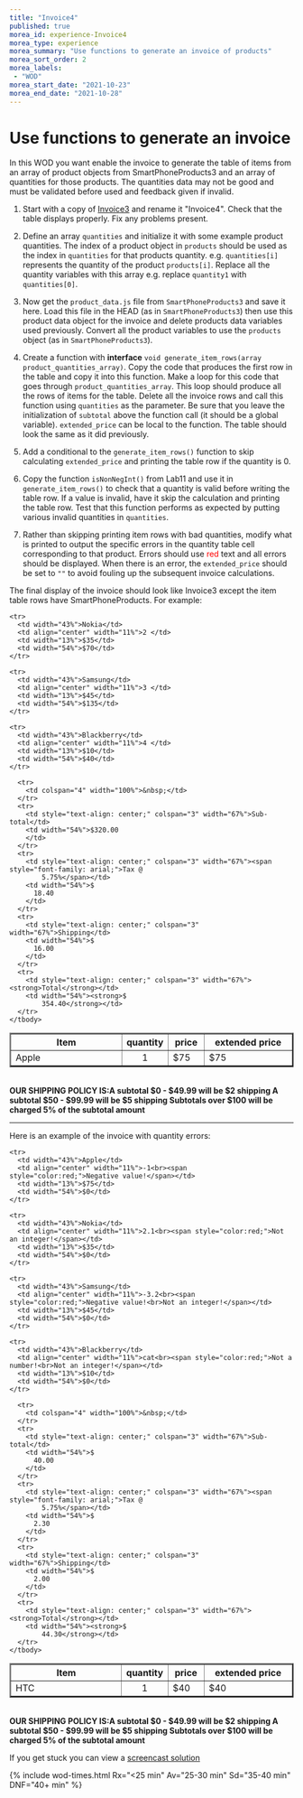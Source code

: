 ```yaml
--- 
title: "Invoice4" 
published: true 
morea_id: experience-Invoice4
morea_type: experience 
morea_summary: "Use functions to generate an invoice of products"
morea_sort_order: 2 
morea_labels:
 - "WOD"
morea_start_date: "2021-10-23"
morea_end_date: "2021-10-28"
---
```


# Use functions to generate an invoice
In this WOD you want enable the invoice to generate the table of items from an array of product objects from SmartPhoneProducts3 and an array of quantities for those products. The quantities data may not be good and must be validated before used and feedback given if invalid.

1. Start with a copy of [Invoice3](../090.algorithms/experience-Invoice3.html) and rename it "Invoice4". Check that the table displays properly. Fix any problems present.

2. Define an array `quantities` and initialize it with some example product quantities. The index of a product object in `products` should be used as the index in `quantities` for that products quantity. e.g. `quantities[i]` represents the quantity of the product `products[i]`. Replace all the quantity variables with this array e.g. replace `quantity1` with `quantities[0]`.
   
3. Now get the `product_data.js` file from `SmartPhoneProducts3` and save it here. Load this file in the HEAD (as in `SmartPhoneProducts3`) then use this product data object for the invoice and delete products data variables used previously. Convert all the product variables to use the `products` object (as in `SmartPhoneProducts3`).

5. Create a function with **interface** `void generate_item_rows(array product_quantities_array)`. Copy the code that produces the first row in the table and copy it into this function. Make a loop for this code that goes through `product_quantities_array`. This loop should produce all the rows of items for the table. Delete all the invoice rows and call this function using `quantities` as the parameter. Be sure that you leave the initialization of `subtotal` above the function call (it should be a global variable). `extended_price` can be local to the function. The table should look the same as it did previously.
   
6.  Add a conditional to the `generate_item_rows()` function to skip calculating `extended_price` and printing the table row if the quantity is 0.
   
7. Copy the function `isNonNegInt()` from Lab11 and use it in `generate_item_rows()` to check that a quantity is valid before writing the table row. If a value is invalid, have it skip the calculation and printing the table row. Test that this function performs as expected by putting various invalid quantities in `quantities`. 
   
8. Rather than skipping printing item rows with bad quantities, modify what is printed to output the specific errors in the quantity table cell corresponding to that product. Errors should use <span style="color:red;">red</span> text and all errors should be displayed. When there is an error, the `extended_price` should be set to `""` to avoid fouling up the subsequent invoice calculations.

The final display of the invoice should look like Invoice3 except the item table rows have SmartPhoneProducts. For example:

  <table border="2">
    <tbody>
      <tr>
        <th style="text-align: center;" width="43%">Item</th>
        <th style="text-align: center;" width="11%">quantity</th>
        <th style="text-align: center;" width="13%">price</th>
        <th style="text-align: center;" width="54%">extended price</th>
      </tr>
    <tr>
      <td width="43%">Apple</td>
      <td align="center" width="11%">1 </td>
      <td width="13%">$75</td>
      <td width="54%">$75</td>
    </tr>
    
    <tr>
      <td width="43%">Nokia</td>
      <td align="center" width="11%">2 </td>
      <td width="13%">$35</td>
      <td width="54%">$70</td>
    </tr>
    
    <tr>
      <td width="43%">Samsung</td>
      <td align="center" width="11%">3 </td>
      <td width="13%">$45</td>
      <td width="54%">$135</td>
    </tr>
    
    <tr>
      <td width="43%">Blackberry</td>
      <td align="center" width="11%">4 </td>
      <td width="13%">$10</td>
      <td width="54%">$40</td>
    </tr>
    
      <tr>
        <td colspan="4" width="100%">&nbsp;</td>
      </tr>
      <tr>
        <td style="text-align: center;" colspan="3" width="67%">Sub-total</td>
        <td width="54%">$320.00
        </td>
      </tr>
      <tr>
        <td style="text-align: center;" colspan="3" width="67%"><span style="font-family: arial;">Tax @
            5.75%</span></td>
        <td width="54%">$
          18.40
        </td>
      </tr>
      <tr>
        <td style="text-align: center;" colspan="3" width="67%">Shipping</td>
        <td width="54%">$
          16.00
        </td>
      </tr>
      <tr>
        <td style="text-align: center;" colspan="3" width="67%"><strong>Total</strong></td>
        <td width="54%"><strong>$
            354.40</strong></td>
      </tr>
    </tbody>
  </table>
  <div>
    <br><b>
      OUR SHIPPING POLICY IS:A subtotal $0 - $49.99 will be $2 shipping
      A subtotal $50 - $99.99 will be $5 shipping
      Subtotals over $100 will be charged 5% of the subtotal amount
    </b> </div>

<hr>
Here is an example of the invoice with quantity errors:

  <table border="2">
    <tbody>
      <tr>
        <th style="text-align: center;" width="43%">Item</th>
        <th style="text-align: center;" width="11%">quantity</th>
        <th style="text-align: center;" width="13%">price</th>
        <th style="text-align: center;" width="54%">extended price</th>
      </tr>
    <tr>
      <td width="43%">HTC</td>
      <td align="center" width="11%">1</td>
      <td width="13%">$40</td>
      <td width="54%">$40</td>
    </tr>
    
    <tr>
      <td width="43%">Apple</td>
      <td align="center" width="11%">-1<br><span style="color:red;">Negative value!</span></td>
      <td width="13%">$75</td>
      <td width="54%">$0</td>
    </tr>
    
    <tr>
      <td width="43%">Nokia</td>
      <td align="center" width="11%">2.1<br><span style="color:red;">Not an integer!</span></td>
      <td width="13%">$35</td>
      <td width="54%">$0</td>
    </tr>
    
    <tr>
      <td width="43%">Samsung</td>
      <td align="center" width="11%">-3.2<br><span style="color:red;">Negative value!<br>Not an integer!</span></td>
      <td width="13%">$45</td>
      <td width="54%">$0</td>
    </tr>
    
    <tr>
      <td width="43%">Blackberry</td>
      <td align="center" width="11%">cat<br><span style="color:red;">Not a number!<br>Not an integer!</span></td>
      <td width="13%">$10</td>
      <td width="54%">$0</td>
    </tr>
    
      <tr>
        <td colspan="4" width="100%">&nbsp;</td>
      </tr>
      <tr>
        <td style="text-align: center;" colspan="3" width="67%">Sub-total</td>
        <td width="54%">$
          40.00
        </td>
      </tr>
      <tr>
        <td style="text-align: center;" colspan="3" width="67%"><span style="font-family: arial;">Tax @
            5.75%</span></td>
        <td width="54%">$
          2.30
        </td>
      </tr>
      <tr>
        <td style="text-align: center;" colspan="3" width="67%">Shipping</td>
        <td width="54%">$
          2.00
        </td>
      </tr>
      <tr>
        <td style="text-align: center;" colspan="3" width="67%"><strong>Total</strong></td>
        <td width="54%"><strong>$
            44.30</strong></td>
      </tr>
    </tbody>
  </table>
  <div>
    <br><b>
      OUR SHIPPING POLICY IS:A subtotal $0 - $49.99 will be $2 shipping
      A subtotal $50 - $99.99 will be $5 shipping
      Subtotals over $100 will be charged 5% of the subtotal amount
    </b> </div>

If you get stuck you can view a [screencast solution](https://youtu.be/S-cOOAH3CtI)

{% include wod-times.html Rx="<25 min" Av="25-30 min" Sd="35-40 min" DNF="40+ min" %}